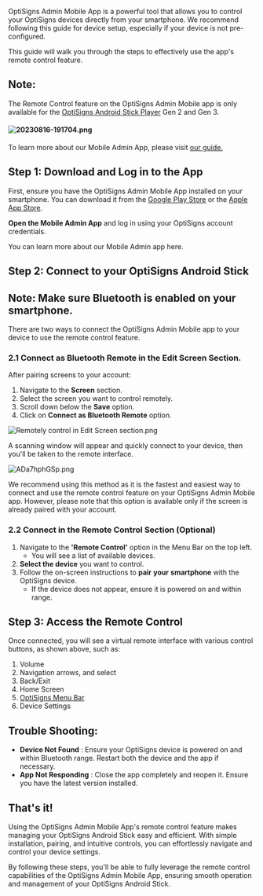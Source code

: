 OptiSigns Admin Mobile App is a powerful tool that allows you to control your OptiSigns devices directly from your smartphone. We recommend following this guide for device setup, especially if your device is not pre-configured.

This guide will walk you through the steps to effectively use the app's remote control feature.

**Note:**  
---  
The Remote Control feature on the OptiSigns Admin Mobile app is only available for the [OptiSigns Android Stick Player](https://shop.optisigns.com/products/optisigns-android-stick-player-2) Gen 2 and Gen 3.  
  
#### 

#### ![20230816-191704.png](https://support.optisigns.com/hc/article_attachments/30943323519123)

To learn more about our Mobile Admin App, please visit [our guide. ](https://support.optisigns.com/hc/en-us/articles/30003143806099)

## **Step 1: Download and Log in to the App**

First, ensure you have the OptiSigns Admin Mobile App installed on your smartphone. You can download it from the [Google Play Store](https://play.google.com) or the [Apple App Store](https://www.apple.com/app-store/).

**Open the Mobile Admin App** and log in using your OptiSigns account credentials.

You can learn more about our Mobile Admin app here.

## **Step 2: Connect to your OptiSigns Android Stick**

Note: Make sure Bluetooth is enabled on your smartphone.  
---  
  
There are two ways to connect the OptiSigns Admin Mobile app to your device to use the remote control feature.

### 2.1 Connect as Bluetooth Remote in the Edit Screen Section.

After pairing screens to your account:

  1. Navigate to the **Screen** section.
  2. Select the screen you want to control remotely.
  3. Scroll down below the **Save** option.
  4. Click on **Connect as Bluetooth Remote** option. 

![Remotely control in Edit Screen section.png](https://support.optisigns.com/hc/article_attachments/31896729014035)

A scanning window will appear and quickly connect to your device, then you'll be taken to the remote interface.

![ADa7hphGSp.png](https://support.optisigns.com/hc/article_attachments/31896991651347)

We recommend using this method as it is the fastest and easiest way to connect and use the remote control feature on your OptiSigns Admin Mobile app. However, please note that this option is available only if the screen is already paired with your account.

### 2.2 Connect in the Remote Control Section (Optional)

  1. Navigate to the **'Remote Control'** option in the Menu Bar on the top left. 
     * You will see a list of available devices.
  2. **Select the device** you want to control.
  3. Follow the on-screen instructions to **pair** **your** **smartphone** with the OptiSigns device. 
     * If the device does not appear, ensure it is powered on and within range.

## **Step 3: Access the Remote Control**

Once connected, you will see a virtual remote interface with various control buttons, as shown above, such as:

  1. Volume
  2. Navigation arrows, and select
  3. Back/Exit
  4. Home Screen
  5. [OptiSigns Menu Bar](https://support.optisigns.com/hc/en-us/articles/360056090593)
  6. Device Settings

## **Trouble Shooting:**

  * **Device Not Found** : Ensure your OptiSigns device is powered on and within Bluetooth range. Restart both the device and the app if necessary.
  * **App Not Responding** : Close the app completely and reopen it. Ensure you have the latest version installed.

## **That's it!**

Using the OptiSigns Admin Mobile App's remote control feature makes managing your OptiSigns Android Stick easy and efficient. With simple installation, pairing, and intuitive controls, you can effortlessly navigate and control your device settings.

By following these steps, you'll be able to fully leverage the remote control capabilities of the OptiSigns Admin Mobile App, ensuring smooth operation and management of your OptiSigns Android Stick.